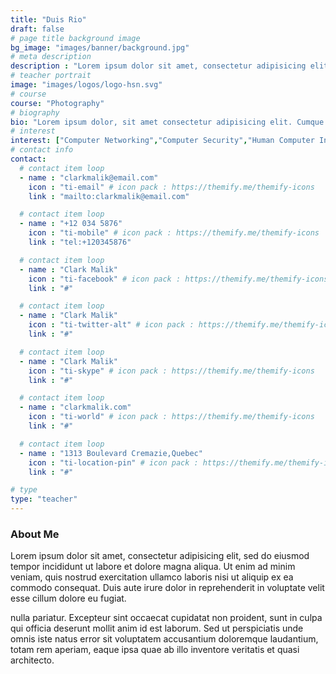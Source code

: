 ```yaml
---
title: "Duis Rio"
draft: false
# page title background image
bg_image: "images/banner/background.jpg"
# meta description
description : "Lorem ipsum dolor sit amet, consectetur adipisicing elit, sed do eiusmod tempor incididunt ut labore. dolore magna aliqua. Ut enim ad minim veniam, quis nostrud."
# teacher portrait
image: "images/logos/logo-hsn.svg"
# course
course: "Photography"
# biography
bio: "Lorem ipsum dolor, sit amet consectetur adipisicing elit. Cumque accusamus tenetur ea harum delectus ab consequatur excepturi, odit qui in quo quia voluptate nam optio, culpa aspernatur. Error placeat iusto officia voluptas quae."
# interest
interest: ["Computer Networking","Computer Security","Human Computer Interfacing"]
# contact info
contact:
  # contact item loop
  - name : "clarkmalik@email.com"
    icon : "ti-email" # icon pack : https://themify.me/themify-icons
    link : "mailto:clarkmalik@email.com"

  # contact item loop
  - name : "+12 034 5876"
    icon : "ti-mobile" # icon pack : https://themify.me/themify-icons
    link : "tel:+120345876"

  # contact item loop
  - name : "Clark Malik"
    icon : "ti-facebook" # icon pack : https://themify.me/themify-icons
    link : "#"

  # contact item loop
  - name : "Clark Malik"
    icon : "ti-twitter-alt" # icon pack : https://themify.me/themify-icons
    link : "#"

  # contact item loop
  - name : "Clark Malik"
    icon : "ti-skype" # icon pack : https://themify.me/themify-icons
    link : "#"

  # contact item loop
  - name : "clarkmalik.com"
    icon : "ti-world" # icon pack : https://themify.me/themify-icons
    link : "#"

  # contact item loop
  - name : "1313 Boulevard Cremazie,Quebec"
    icon : "ti-location-pin" # icon pack : https://themify.me/themify-icons
    link : "#"

# type
type: "teacher"
---
```


### About Me

Lorem ipsum dolor sit amet, consectetur adipisicing elit, sed do eiusmod tempor incididunt ut
labore et dolore magna aliqua. Ut enim ad minim veniam, quis nostrud exercitation ullamco laboris nisi ut aliquip ex ea commodo consequat. Duis aute irure dolor in reprehenderit in voluptate velit esse cillum dolore eu fugiat.

nulla pariatur. Excepteur sint occaecat cupidatat non proident, sunt in culpa qui officia deserunt mollit
anim id est laborum. Sed ut perspiciatis unde omnis iste natus error sit voluptatem accusantium doloremque
laudantium, totam rem aperiam, eaque ipsa quae ab illo inventore veritatis et quasi architecto.

